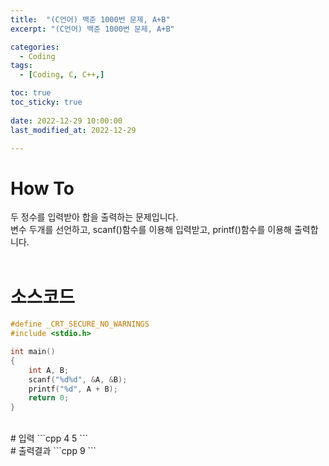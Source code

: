```yaml
---
title:  "(C언어) 백준 1000번 문제, A+B" 
excerpt: "(C언어) 백준 1000번 문제, A+B"

categories:
  - Coding
tags:
  - [Coding, C, C++,]

toc: true
toc_sticky: true
 
date: 2022-12-29 10:00:00
last_modified_at: 2022-12-29

---
```


# How To
두 정수를 입력받아 합을 출력하는 문제입니다.<br>
변수 두개를 선언하고, scanf()함수를 이용해 입력받고, printf()함수를 이용해 출력합니다.<br><br>
# 소스코드
```cpp
#define _CRT_SECURE_NO_WARNINGS
#include <stdio.h>

int main()
{
	int A, B;
	scanf("%d%d", &A, &B);
	printf("%d", A + B);
	return 0;
}
```
<br>
# 입력
```cpp
4 5
```
<br>
# 출력결과
```cpp
9
```
<br>
